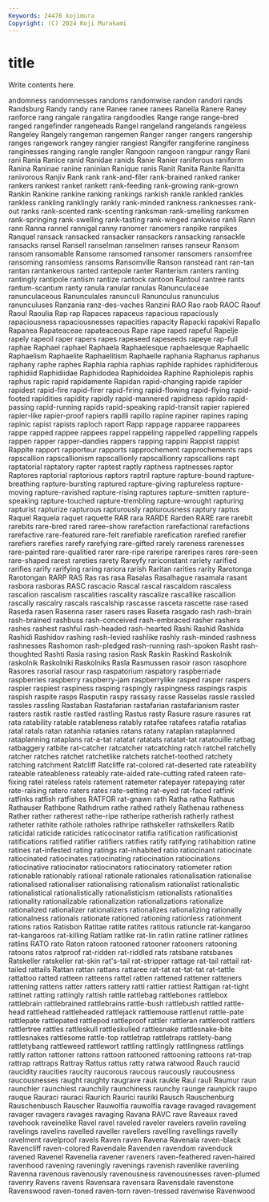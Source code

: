 ```yaml
---
Keywords: 24476 kojimura
Copyright: (C) 2024 Koji Murakami
---
```


# title

Write contents here.



andomness randomnesses randoms randomwise randon randori rands Randsburg Randy
randy rane Ranee ranee ranees Ranella Ranere Raney ranforce rang
rangale rangatira rangdoodles Range range range-bred ranged rangefinder rangeheads Rangel
rangeland rangelands rangeless Rangeley Rangely rangeman rangemen Ranger ranger rangers
rangership ranges rangework rangey rangier rangiest Rangifer rangiferine ranginess ranginesses
ranging rangle rangler Rangoon rangoon rangpur rangy Rani rani Rania
Ranice ranid Ranidae ranids Ranie Ranier raniferous raniform Ranina Raninae
ranine raninian Ranique ranis Ranit Ranita Ranite Ranitta ranivorous Ranjiv
Rank rank rank-and-filer rank-brained ranked ranker rankers rankest ranket rankett
rank-feeding rank-growing rank-grown Rankin Rankine rankine ranking rankings rankish rankle
rankled rankles rankless rankling ranklingly rankly rank-minded rankness ranknesses rank-out
ranks rank-scented rank-scenting ranksman rank-smelling ranksmen rank-springing rank-swelling rank-tasting rank-winged
rankwise ranli Rann rann Ranna rannel rannigal ranny ranomer ranomers
ranpike ranpikes Ranquel ransack ransacked ransacker ransackers ransacking ransackle ransacks
ransel Ransell ranselman ranselmen ranses ranseur Ransom ransom ransomable Ransome
ransomed ransomer ransomers ransomfree ransoming ransomless ransoms Ransomville Ranson ranstead
rant ran-tan rantan rantankerous ranted rantepole ranter Ranterism ranters ranting
rantingly rantipole rantism rantize rantock rantoon Rantoul rantree rants rantum-scantum
ranty ranula ranular ranulas Ranunculaceae ranunculaceous Ranunculales ranunculi Ranunculus ranunculus
ranunculuses Ranzania ranz-des-vaches Ranzini RAO Rao raob RAOC Raouf Raoul
Raoulia Rap rap Rapaces rapaceus rapacious rapaciously rapaciousness rapaciousnesses rapacities
rapacity Rapacki rapakivi Rapallo Rapanea Rapateaceae rapateaceous Rape rape raped
rapeful Rapelje rapely rapeoil raper rapers rapes rapeseed rapeseeds rapeye
rap-full raphae Raphael raphael Raphaela Raphaelesque raphaelesque Raphaelic Raphaelism Raphaelite
Raphaelitism Raphaelle raphania Raphanus raphanus raphany raphe raphes Raphia raphia
raphias raphide raphides raphidiferous raphidiid Raphidiidae Raphidodea Raphidoidea Raphine Raphiolepis
raphis raphus rapic rapid rapidamente Rapidan rapid-changing rapide rapider rapidest
rapid-fire rapid-firer rapid-firing rapid-flowing rapid-flying rapid-footed rapidities rapidity rapidly rapid-mannered
rapidness rapido rapid-passing rapid-running rapids rapid-speaking rapid-transit rapier rapiered rapier-like
rapier-proof rapiers rapilli rapillo rapine rapiner rapines raping rapinic rapist
rapists raploch raport Rapp rappage rapparee rapparees rappe rapped rappee
rappees rappel rappeling rappelled rappelling rappels rappen rapper rapper-dandies rappers
rapping rappini Rappist rappist Rappite rapport rapporteur rapports rapprochement rapprochements
raps rapscallion rapscallionism rapscallionly rapscallionry rapscallions rapt raptatorial raptatory rapter
raptest raptly raptness raptnesses raptor Raptores raptorial raptorious raptors raptril
rapture rapture-bound rapture-breathing rapture-bursting raptured rapture-giving raptureless rapture-moving rapture-ravished rapture-rising
raptures rapture-smitten rapture-speaking rapture-touched rapture-trembling rapture-wrought rapturing rapturist rapturize rapturous
rapturously rapturousness raptury raptus Raquel Raquela raquet raquette RAR rara
RARDE Rarden RARE rare rarebit rarebits rare-bred rared raree-show rarefaction
rarefactional rarefactions rarefactive rare-featured rare-felt rarefiable rarefication rarefied rarefier rarefiers
rarefies rarefy rarefying rare-gifted rarely rareness rarenesses rare-painted rare-qualitied rarer
rare-ripe rareripe rareripes rares rare-seen rare-shaped rarest rareties rarety Rareyfy
rariconstant rariety rarified rarifies rarify rarifying raring rariora rarish Raritan
rarities rarity Rarotonga Rarotongan RARP RAS Ras ras rasa Rasalas
Rasalhague rasamala rasant rasbora rasboras RASC rascacio Rascal rascal rascaldom
rascaless rascalion rascalism rascalities rascality rascalize rascallike rascallion rascally rascalry
rascals rascalship rascasse rasceta rascette rase rased Raseda rasen Rasenna
raser rasers rases Raseta rasgado rash rash-brain rash-brained rashbuss rash-conceived
rash-embraced rasher rashers rashes rashest rashful rash-headed rash-hearted Rashi Rashid
Rashida Rashidi Rashidov rashing rash-levied rashlike rashly rash-minded rashness rashnesses
Rashomon rash-pledged rash-running rash-spoken Rasht rash-thoughted Rashti Rasia rasing rasion
Rask Raskin Raskind Raskolnik raskolnik Raskolniki Raskolniks Rasla Rasmussen rasoir
rason rasophore Rasores rasorial rasour rasp raspatorium raspatory raspberriade raspberries
raspberry raspberry-jam raspberrylike rasped rasper raspers raspier raspiest raspiness rasping
raspingly raspingness raspings raspis raspish raspite rasps Rasputin raspy rassasy
rasse Rasselas rassle rassled rassles rassling Rastaban Rastafarian rastafarian rastafarianism
raster rasters rastik rastle rastled rastling Rastus rasty Rasure rasure
rasures rat rata ratability ratable ratableness ratably ratafee ratafees ratafia
ratafias ratal ratals ratan ratanhia ratanies ratans ratany rataplan rataplanned
rataplanning rataplans rat-a-tat ratatat ratatats ratatat-tat ratatouille ratbag ratbaggery ratbite
rat-catcher ratcatcher ratcatching ratch ratchel ratchelly ratcher ratches ratchet ratchetlike
ratchets ratchet-toothed ratchety ratching ratchment Ratcliff Ratcliffe rat-colored rat-deserted rate
rateability rateable rateableness rateably rate-aided rate-cutting rated rateen rate-fixing ratel
rateless ratels ratement ratemeter ratepayer ratepaying rater rate-raising ratero raters
rates rate-setting rat-eyed rat-faced ratfink ratfinks ratfish ratfishes RATFOR rat-gnawn
rath Ratha ratha Rathaus Rathauser Rathbone Rathdrum rathe rathed rathely
Rathenau ratheness Rather rather ratherest rathe-ripe ratheripe ratherish ratherly rathest
ratheter rathite rathole ratholes rathripe rathskeller rathskellers Ratib raticidal raticide
raticides raticocinator ratifia ratification ratificationist ratifications ratified ratifier ratifiers ratifies
ratify ratifying ratihabition ratine ratines rat-infested rating ratings rat-inhabited ratio
ratiocinant ratiocinate ratiocinated ratiocinates ratiocinating ratiocination ratiocinations ratiocinative ratiocinator ratiocinators
ratiocinatory ratiometer ration rationable rationably rational rationale rationales rationalisation rationalise
rationalised rationaliser rationalising rationalism rationalist rationalistic rationalistical rationalistically rationalisticism rationalists
rationalities rationality rationalizable rationalization rationalizations rationalize rationalized rationalizer rationalizers rationalizes
rationalizing rationally rationalness rationals rationate rationed rationing rationless rationment rations
ratios Ratisbon Ratitae ratite ratites ratitous ratiuncle rat-kangaroo rat-kangaroos rat-killing
Ratlam ratlike rat-lin ratlin ratline ratliner ratlines ratlins RATO rato
Raton ratoon ratooned ratooner ratooners ratooning ratoons ratos ratproof rat-ridden
rat-riddled rats ratsbane ratsbanes Ratskeller ratskeller rat-skin rat's-tail rat-stripper rattage
rat-tail rattail rat-tailed rattails Rattan rattan rattans rattaree rat-tat rat-tat-tat
rat-tattle rattattoo ratted ratteen ratteens rattel ratten rattened rattener ratteners
rattening rattens ratter ratters rattery ratti rattier rattiest Rattigan rat-tight
rattinet ratting rattingly rattish rattle rattlebag rattlebones rattlebox rattlebrain rattlebrained
rattlebrains rattle-bush rattlebush rattled rattle-head rattlehead rattleheaded rattlejack rattlemouse rattlenut
rattle-pate rattlepate rattlepated rattlepod rattleproof rattler rattleran rattleroot rattlers rattlertree
rattles rattleskull rattleskulled rattlesnake rattlesnake-bite rattlesnakes rattlesome rattle-top rattletrap rattletraps
rattlety-bang rattletybang rattleweed rattlewort rattling rattlingly rattlingness rattlings rattly ratton
rattoner rattons rattoon rattooned rattooning rattoons rat-trap rattrap rattraps Rattray
Rattus rattus ratty ratwa ratwood Rauch raucid raucidity raucities raucity
raucorous raucous raucously raucousness raucousnesses raught raughty raugrave rauk raukle
Raul rauli Raumur raun raunchier raunchiest raunchily raunchiness raunchy raunge
raunpick raupo rauque Rauraci rauraci Raurich Raurici rauriki Rausch Rauschenburg
Rauschenbusch Rauscher Rauwolfia rauwolfia ravage ravaged ravagement ravager ravagers ravages
ravaging Ravana RAVC rave Raveaux raved ravehook raveinelike Ravel ravel
raveled raveler ravelers ravelin raveling ravelings ravelins ravelled raveller ravellers
ravelling ravellings ravelly ravelment ravelproof ravels Raven raven Ravena Ravenala
raven-black Ravencliff raven-colored Ravendale Ravenden ravendom ravenduck ravened Ravenel Ravenelia
ravener raveners raven-feathered raven-haired ravenhood ravening raveningly ravenings ravenish ravenlike
ravenling Ravenna ravenous ravenously ravenousness ravenousnesses raven-plumed ravenry Ravens ravens
Ravensara ravensara Ravensdale ravenstone Ravenswood raven-toned raven-torn raven-tressed ravenwise Ravenwood
